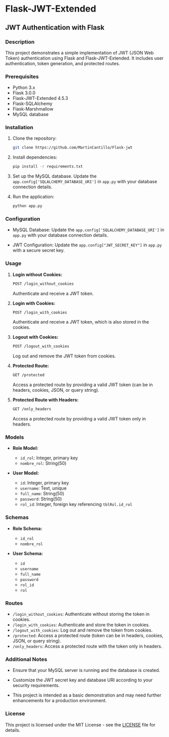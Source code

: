 # Flask-JWT-Extended

## JWT Authentication with Flask

### Description

This project demonstrates a simple implementation of JWT (JSON Web Token) authentication using Flask and Flask-JWT-Extended. It includes user authentication, token generation, and protected routes.

### Prerequisites

- Python 3.x
- Flask 3.0.0
- Flask-JWT-Extended 4.5.3
- Flask-SQLAlchemy
- Flask-Marshmallow
- MySQL database

### Installation

1. Clone the repository:

    ```bash
    git clone https://github.com/MartinCantillo/Flask-jwt 

2. Install dependencies:

    ```bash
    pip install -r requirements.txt
    ```

3. Set up the MySQL database. Update the `app.config['SQLALCHEMY_DATABASE_URI']` in `app.py` with your database connection details.

4. Run the application:

    ```bash
    python app.py
    ```

### Configuration

- MySQL Database: Update the `app.config['SQLALCHEMY_DATABASE_URI']` in `app.py` with your database connection details.

- JWT Configuration: Update the `app.config["JWT_SECRET_KEY"]` in `app.py` with a secure secret key.

### Usage

1. **Login without Cookies:**

    ```bash
    POST /login_without_cookies
    ```

    Authenticate and receive a JWT token.

2. **Login with Cookies:**

    ```bash
    POST /login_with_cookies
    ```

    Authenticate and receive a JWT token, which is also stored in the cookies.

3. **Logout with Cookies:**

    ```bash
    POST /logout_with_cookies
    ```

    Log out and remove the JWT token from cookies.

4. **Protected Route:**

    ```bash
    GET /protected
    ```

    Access a protected route by providing a valid JWT token (can be in headers, cookies, JSON, or query string).

5. **Protected Route with Headers:**

    ```bash
    GET /only_headers
    ```

    Access a protected route by providing a valid JWT token only in headers.

### Models

- **Role Model:**

    - `id_rol`: Integer, primary key
    - `nombre_rol`: String(50)

- **User Model:**

    - `id`: Integer, primary key
    - `username`: Text, unique
    - `full_name`: String(50)
    - `password`: String(50)
    - `rol_id`: Integer, foreign key referencing `tblRol.id_rol`

### Schemas

- **Role Schema:**

    - `id_rol`
    - `nombre_rol`

- **User Schema:**

    - `id`
    - `username`
    - `full_name`
    - `password`
    - `rol_id`
    - `rol`

### Routes

- `/login_without_cookies`: Authenticate without storing the token in cookies.
- `/login_with_cookies`: Authenticate and store the token in cookies.
- `/logout_with_cookies`: Log out and remove the token from cookies.
- `/protected`: Access a protected route (token can be in headers, cookies, JSON, or query string).
- `/only_headers`: Access a protected route with the token only in headers.

### Additional Notes

- Ensure that your MySQL server is running and the database is created.

- Customize the JWT secret key and database URI according to your security requirements.

- This project is intended as a basic demonstration and may need further enhancements for a production environment.

### License

This project is licensed under the MIT License - see the [LICENSE](LICENSE) file for details.
